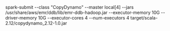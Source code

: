 spark-submit --class "CopyDynamo" --master local[4] --jars  /usr/share/aws/emr/ddb/lib/emr-ddb-hadoop.jar --executor-memory 10G --driver-memory 10G --executor-cores 4 --num-executors 4   target/scala-2.12/copydynamo_2.12-1.0.jar
